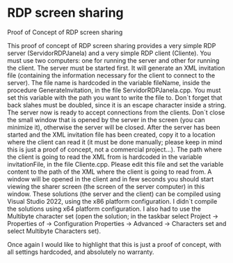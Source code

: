 # RDP screen sharing
Proof of Concept of RDP screen sharing

This proof of concept of RDP screen sharing provides a very simple RDP server (ServidorRDPJanela) and a very simple RDP client (Cliente).
You must use two computers: one for running the server and other for running the client.
The server must be started first. It will generate an XML invitation file (containing the information necessary for the client to connect to the server). The file name is hardcoded in the variable fileName, inside the procedure GenerateInvitation, in the file ServidorRDPJanela.cpp. You must set this variable with the path you want to write the file to. Don´t forget that back slahes must be doubled, since it is an escape character inside a string.
The server now is ready to accept connections from the clients. Don´t close the small window that is opened by the server in the screen (you can minimize it), otherwise the server will be closed.
After the server has been started and the XML invitation file has been created, copy it to a location where the client can read it (it must be done manually; please keep in mind this is just a proof of concept, not a commercial project...).
The path where the client is going to read the XML from is hardcoded in the variable invitationFile, in the file Cliente.cpp. Please edit this file and set the variable content to the path of the XML where the client is going to read from.
A window will be opened in the client and in few seconds you should start viewing the sharer screen (the screen of the server computer) in this window.
These solutions (the server and the client) can be compiled using Visual Studio 2022, using the x86 platform configuration. I didn´t compile the solutions using x64 platform configuration. I also had to use the Multibyte character set (open the solution; in the taskbar select Project -> Properties of <project name> -> Configuration Properties -> Advanced -> Characters set and select Multibyte Characters set).

Once again I would like to highlight that this is just a proof of concept, with all settings hardcoded, and absolutely no warranty.

